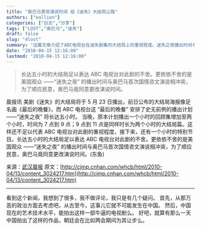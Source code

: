 ```yaml
---
title: "奥巴马更改演说时间 给《迷失》大结局让路"
authors: ["eallion"]
categories: ["日志","分享"]
tags: ["LOST","奥巴马","迷失"]
draft: false
slug: "4lost"
summary: "这篇文章介绍了ABC电视台在迷失剧集的大结局上的重视程度。迷失之夜播出时间与奥巴马首次国情咨文演说相冲突，为了顺应民意，奥巴马同意更改演说时间。ABC电视台安排了长达五小时的大结局，分为回顾集和大结局篇，并且还有一个小时的特别节目。"
date: "2010-04-15 12:16:00"
lastmod: "2010-04-15 12:16:00"
---
```


> 长达五小时的大结局足以表达 ABC 电视台对此剧的不舍。更依依不舍的是美国观众 ——“迷失之夜” 的播出时间与奥巴马首次国情咨文演说相冲突，为了顺应民意，奥巴马竟同意更改演说时间。

晨报讯 美剧《迷失》的大结局将于 5 月 23 日播出，前日公布的大结局海报像足名画《最后的晚餐》，而 ABC 电视台这 “最后的晚餐” 安排了史无前例的播出计划 ——“迷失之夜” 将长达五小时。
当晚，原本计划播出一个小时的回顾集增加至两个小时，时间为 7 点到 9 点；9 点到 11 点是同样时长为两个小时的大结局篇。这样还不足以代表 ABC 电视台对此剧的重视程度，接下来，还有一个小时的特别节目。长达五小时的大结局足以表达 ABC 电视台对此剧的不舍。更依依不舍的是美国观众 ——“迷失之夜” 的播出时间与奥巴马首次国情咨文演说相冲突，为了顺应民意，奥巴马竟同意更改演说时间。(东鱼)

来源：[武汉晨报](http://cjmp.cnhan.com/whcb/html/2010-04/13/content_3024217.htm)
原文：[http://cjmp.cnhan.com/whcb/html/2010-04/13/content_3024217.htm](http://cjmp.cnhan.com/whcb/html/2010-04/13/content_3024217.htm)
<hr>
看到这个新闻，我想到了很多，我不做评论，我只是有几个疑问。
首先，从那万恶的政治方面去考虑吧，从古至今，这事儿它就不可能发生在中国。
然后，中国现在的艺术技术水平，能拍出这样一部牛逼的电视剧么。
好吧，就算有那么一天中国拍出了这样的作品，朝廷会在比如两会期间为其让步么。
